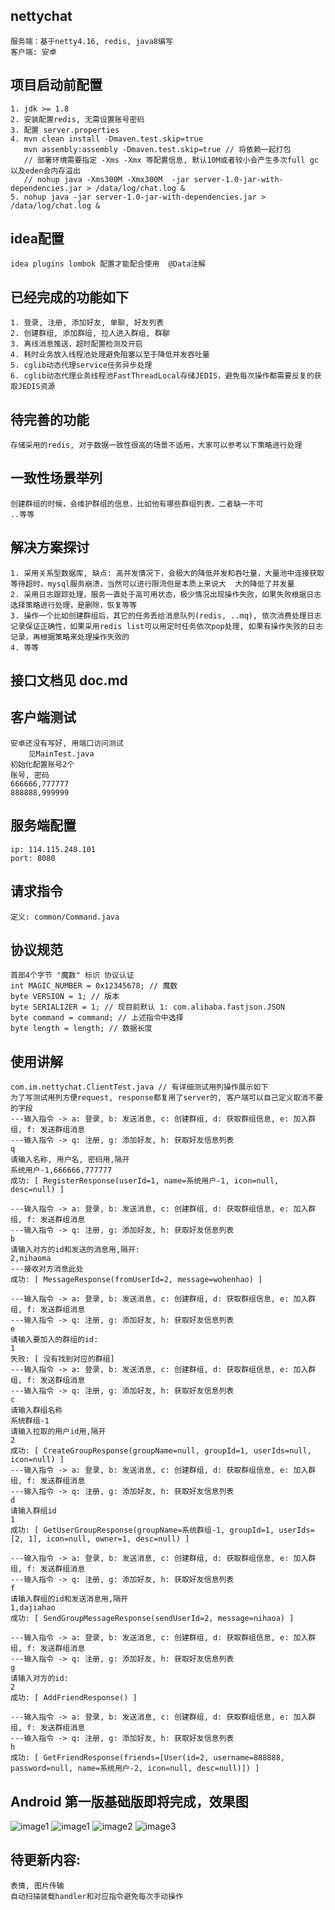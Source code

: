 ## nettychat
    服务端：基于netty4.16, redis, java8编写
    客户端: 安卓

## 项目启动前配置
    1. jdk >= 1.8
    2. 安装配置redis, 无需设置账号密码
    3. 配置 server.properties
    4. mvn clean install -Dmaven.test.skip=true
       mvn assembly:assembly -Dmaven.test.skip=true // 将依赖一起打包
       // 部署环境需要指定 -Xms -Xmx 等配置信息, 默认10M或者较小会产生多次full gc以及eden会内存溢出
       // nohup java -Xms300M -Xmx300M  -jar server-1.0-jar-with-dependencies.jar > /data/log/chat.log &
    5. nohup java -jar server-1.0-jar-with-dependencies.jar > /data/log/chat.log &

## idea配置
    idea plugins lombok 配置才能配合使用  @Data注解
    
## 已经完成的功能如下
    1. 登录, 注册, 添加好友, 单聊, 好友列表
    2. 创建群组, 添加群组, 拉人进入群组, 群聊
    3. 离线消息推送，超时配置检测及开启
    4. 耗时业务放入线程池处理避免阻塞以至于降低并发吞吐量
    5. cglib动态代理service任务异步处理
    6. cglib动态代理业务线程池FastThreadLocal存储JEDIS，避免每次操作都需要反复的获取JEDIS资源
    
## 待完善的功能
    存储采用的redis, 对于数据一致性很高的场景不适用，大家可以参考以下策略进行处理
    
## 一致性场景举列
    创建群组的时候，会维护群组的信息，比如他有哪些群组列表，二者缺一不可
    ..等等
    
## 解决方案探讨
    1. 采用关系型数据库, 缺点: 高并发情况下，会极大的降低并发和吞吐量，大量池中连接获取等待超时，mysql服务崩溃，当然可以进行限流但是本质上来说大  大的降低了并发量
    2. 采用日志跟踪处理，服务一直处于高可用状态，极少情况出现操作失败，如果失败根据日志选择策略进行处理，是删除，恢复等等
    3. 操作一个比如创建群组后，其它的任务丢给消息队列(redis, ..mq), 依次消费处理日志记录保证正确性，如果采用redis list可以用定时任务依次pop处理, 如果有操作失败的日志记录，再根据策略来处理操作失败的
    4. 等等
    
## 接口文档见 doc.md

## 客户端测试
    安卓还没有写好, 用端口访问测试
        见MainTest.java
    初始化配置账号2个
    账号, 密码
    666666,777777
    888888,999999

## 服务端配置
    ip: 114.115.248.101
    port: 8080
    
## 请求指令
    定义: common/Command.java

## 协议规范
    首部4个字节 "魔数" 标识 协议认证
    int MAGIC_NUMBER = 0x12345678; // 魔数
    byte VERSION = 1; // 版本
    byte SERIALIZER = 1; // 现目前默认 1: com.alibaba.fastjson.JSON
    byte command = command; // 上述指令中选择
    byte length = length; // 数据长度

## 使用讲解
    com.im.nettychat.ClientTest.java // 有详细测试用列操作展示如下
    为了写测试用列方便request, response都复用了server的, 客户端可以自己定义取消不要的字段
    ---输入指令 -> a: 登录, b: 发送消息, c: 创建群组, d: 获取群组信息, e: 加入群组, f: 发送群组消息
    ---输入指令 -> q: 注册, g: 添加好友, h: 获取好友信息列表
    q
    请输入名称, 用户名, 密码用,隔开
    系统用户-1,666666,777777
    成功: [ RegisterResponse(userId=1, name=系统用户-1, icon=null, desc=null) ]

    ---输入指令 -> a: 登录, b: 发送消息, c: 创建群组, d: 获取群组信息, e: 加入群组, f: 发送群组消息
    ---输入指令 -> q: 注册, g: 添加好友, h: 获取好友信息列表
    b
    请输入对方的id和发送的消息用,隔开: 
    2,nihaoma
    ---接收对方消息此处
    成功: [ MessageResponse(fromUserId=2, message=wohenhao) ]

    ---输入指令 -> a: 登录, b: 发送消息, c: 创建群组, d: 获取群组信息, e: 加入群组, f: 发送群组消息
    ---输入指令 -> q: 注册, g: 添加好友, h: 获取好友信息列表
    e
    请输入要加入的群组的id: 
    1
    失败: [ 没有找到对应的群组]
    ---输入指令 -> a: 登录, b: 发送消息, c: 创建群组, d: 获取群组信息, e: 加入群组, f: 发送群组消息
    ---输入指令 -> q: 注册, g: 添加好友, h: 获取好友信息列表
    c
    请输入群组名称
    系统群组-1
    请输入拉取的用户id用,隔开
    2
    成功: [ CreateGroupResponse(groupName=null, groupId=1, userIds=null, icon=null) ]
    ---输入指令 -> a: 登录, b: 发送消息, c: 创建群组, d: 获取群组信息, e: 加入群组, f: 发送群组消息
    ---输入指令 -> q: 注册, g: 添加好友, h: 获取好友信息列表
    d
    请输入群组id
    1
    成功: [ GetUserGroupResponse(groupName=系统群组-1, groupId=1, userIds=[2, 1], icon=null, owner=1, desc=null) ]

    ---输入指令 -> a: 登录, b: 发送消息, c: 创建群组, d: 获取群组信息, e: 加入群组, f: 发送群组消息
    ---输入指令 -> q: 注册, g: 添加好友, h: 获取好友信息列表
    f
    请输入群组的id和发送消息用,隔开
    1,dajiahao
    成功: [ SendGroupMessageResponse(sendUserId=2, message=nihaoa) ]

    ---输入指令 -> a: 登录, b: 发送消息, c: 创建群组, d: 获取群组信息, e: 加入群组, f: 发送群组消息
    ---输入指令 -> q: 注册, g: 添加好友, h: 获取好友信息列表
    g
    请输入对方的id: 
    2
    成功: [ AddFriendResponse() ]

    ---输入指令 -> a: 登录, b: 发送消息, c: 创建群组, d: 获取群组信息, e: 加入群组, f: 发送群组消息
    ---输入指令 -> q: 注册, g: 添加好友, h: 获取好友信息列表
    h
    成功: [ GetFriendResponse(friends=[User(id=2, username=888888, password=null, name=系统用户-2, icon=null, desc=null)]) ]
    
 
## Android 第一版基础版即将完成，效果图
![image1](https://github.com/hejianglong/nettychat/blob/master/AndroidClient/pic/Screenshot_20190109-170721.jpg)
![image1](https://github.com/hejianglong/nettychat/blob/master/AndroidClient/pic/Screenshot_20190103-131011.jpg)
![image2](https://github.com/hejianglong/nettychat/blob/master/AndroidClient/pic/Screenshot_20190103-131013.jpg)
![image3](https://github.com/hejianglong/nettychat/blob/master/AndroidClient/pic/Screenshot_20190103-131020.jpg)


 ## 待更新内容:    
    表情, 图片传输
    自动扫描装载handler和对应指令避免每次手动操作
